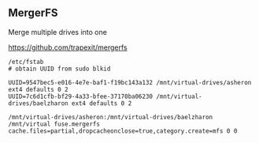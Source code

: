 
## MergerFS

Merge multiple drives into one

https://github.com/trapexit/mergerfs

```
/etc/fstab
# obtain UUID from sudo blkid

UUID=9547bec5-e016-4e7e-baf1-f19bc143a132 /mnt/virtual-drives/asheron ext4 defaults 0 2
UUID=7c6d1cfb-bf29-4a33-bfee-37170ba06230 /mnt/virtual-drives/baelzharon ext4 defaults 0 2

/mnt/virtual-drives/asheron:/mnt/virtual-drives/baelzharon /mnt/virtual fuse.mergerfs cache.files=partial,dropcacheonclose=true,category.create=mfs 0 0
```
